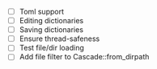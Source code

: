  - [ ] Toml support
 - [ ] Editing dictionaries
 - [ ] Saving dictionaries
 - [ ] Ensure thread-safeness
 - [ ] Test file/dir loading
 - [ ] Add file filter to Cascade::from_dirpath
